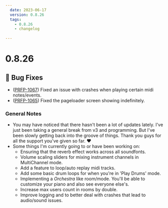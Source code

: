 ```yaml
---
  date: 2023-06-17
  version: 0.8.26
  tags:
    - 0.8.26
    - changelog
  
---
```


# 0.8.26

## :bug: Bug Fixes
- ([PRFP-1067](https://pianorhythm.myjetbrains.com/youtrack/issue/PRFP-1067)) Fixed an issue with crashes when playing certain midi notes/events.
- ([PRFP-1065](https://pianorhythm.myjetbrains.com/youtrack/issue/PRFP-1065)) Fixed the pageloader screen showing indefinitely.

### General Notes
- You may have noticed that there hasn't been a lot of updates lately. I've just been taking a general
  break from v3 and programming. But I've been slowly getting back into the groove of things.
  Thank you guys for all the support you've given so far. ❤
- Some things I'm currently going to or have been working on:
  - Ensuring that the reverb effect works across all soundfonts.
  - Volume scaling sliders for mixing instrument channels in MultiChannel mode.
  - Add a feature to loop/auto replay midi tracks.
  - Add some basic drum loops for when you're in 'Play Drums' mode.
  - Implementing a *Orchestra* like room/mode. You'll be able to customize your piano and also see everyone else's.
  - Increase max users count in rooms by double.
  - Improve logging and to better deal with crashes that lead to audio/sound issues.

<!----------------------------------------------->
